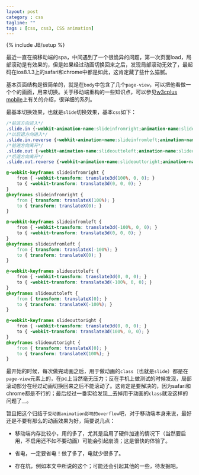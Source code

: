 ```yaml
---
layout: post
category : css
tagline: ""
tags : [css, css3, CSS animation]
---
```

{% include JB/setup %}

最近一直在搞移动端的spa，中间遇到了一个很诡异的问题，第一次页面load，局部滚动是有效果的，但是如果经过动画切换回来之后，发现局部滚动无效了，最起码在ios8.1.3上的safari和chrome中都是如此，这肯定藏了些什么猫腻。

基本页面结构是很简单的，就是在`body`中包含了几个`page-view`，可以把他看做一个个的画面，用来切换。关于移动端重构的一些知识点，可以参见[w3cplus mobile](http://www.w3cplus.com/mobile)上有关的介绍，很详细的系列。

<!--more-->

最基本切换效果，也就是`slide`切换效果，基本`css`如下：

```css
/*前进方向进入*/
.slide.in {-webkit-animation-name:slideinfromright;animation-name:slideinfromright;}
/*以后退方向进入*/
.slide.in.reverse {-webkit-animation-name:slideinfromleft;animation-name:slideinfromleft;}
/*前进方向离开*/
.slide.out {-webkit-animation-name:slideouttoleft;animation-name:slideouttoleft;}
/*后退方向离开*/
.slide.out.reverse {-webkit-animation-name:slideouttoright;animation-name:slideouttoright;}

@-webkit-keyframes slideinfromright {
	from { -webkit-transform: translate3d(100%, 0, 0); }
	to { -webkit-transform: translate3d(0, 0, 0); }
}
@keyframes slideinfromright {
	from { transform: translateX(100%); }
	to { transform: translateX(0); }
}

@-webkit-keyframes slideinfromleft {
	from { -webkit-transform: translate3d(-100%, 0, 0); }
	to { -webkit-transform: translate3d(0, 0, 0); }
}
@keyframes slideinfromleft {
	from { transform: translateX(-100%); }
	to { transform: translateX(0); }
}

@-webkit-keyframes slideouttoleft {
	from { -webkit-transform: translate3d(0, 0, 0); }
	to { -webkit-transform: translate3d(-100%, 0, 0); }
}
@keyframes slideouttoleft {
	from { transform: translateX(0); }
	to { transform: translateX(-100%); }
}

@-webkit-keyframes slideouttoright {
	from { -webkit-transform: translate3d(0, 0, 0); }
	to { -webkit-transform: translate3d(100%, 0, 0); }
}
@keyframes slideouttoright {
	from { transform: translateX(0); }
	to { transform: translateX(100%); }
}
```

最开始的时候，每次做完动画之后，用于做动画的`class`（也就是`slide`）都是在`page-view`元素上的，在pc上当然毫无压力；反在手机上做测试的时候发现，局部滚动部分在经过动画切换回来之后不能滚动了。这肯定是要解决的，因为safari和chrome都是不行的；最后经过一番实验发现__去掉用于动画的`class`就没这样的问题了__。

暂且把这个归结于`受动画animation影响的overflow`吧，对于移动端本身来说，最好还是不要有那么的动画效果为好，简要说几点：

* 移动端内存比较小，用的多了，尤其是启用了硬件加速的情况下（当然要启用，不启用还不如不要动画）可能会引起崩溃；这是很快的体验了。

* 省电，一定要省电！做了多了，电就少很多了。

* 存在坑，例如本文中所说的这个；可能还会引起其他的一些，待发掘吧。